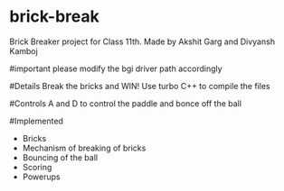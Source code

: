 # brick-break
Brick Breaker project for Class 11th.
Made by Akshit Garg and Divyansh Kamboj

#important 
please modify the bgi driver path accordingly

#Details
Break the bricks and WIN!
Use turbo C++ to compile the files 



#Controls
A and D to control the paddle
and bonce off the ball

#Implemented

- Bricks
- Mechanism of breaking of bricks
- Bouncing of the ball
- Scoring
- Powerups
